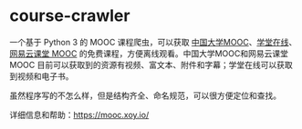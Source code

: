 # course-crawler

一个基于 Python 3 的 MOOC 课程爬虫，可以获取 [中国大学MOOC](http://www.icourse163.org/)、[学堂在线](http://www.xuetangx.com/)、[网易云课堂 MOOC](http://mooc.study.163.com/) 的免费课程，方便离线观看。中国大学MOOC和网易云课堂 MOOC 目前可以获取到的资源有视频、富文本、附件和字幕；学堂在线可以获取到视频和电子书。

虽然程序写的不怎么样，但是结构齐全、命名规范，可以很方便定位和查找。

详细信息和帮助：https://mooc.xoy.io/
